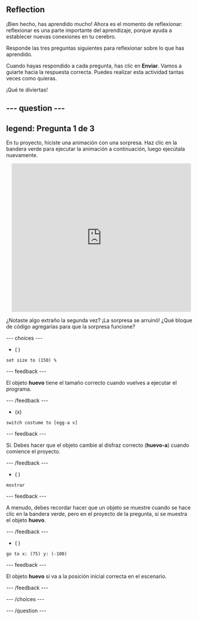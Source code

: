 
## Reflection

¡Bien hecho, has aprendido mucho! Ahora es el momento de reflexionar: reflexionar es una parte importante del aprendizaje, porque ayuda a establecer nuevas conexiones en tu cerebro.

Responde las tres preguntas siguientes para reflexionar sobre lo que has aprendido.

Cuando hayas respondido a cada pregunta, has clic en **Enviar**. Vamos a guiarte hacia la respuesta correcta. Puedes realizar esta actividad tantas veces como quieras.

¡Qué te diviertas!

--- question ---
---
legend: Pregunta 1 de 3
---

En tu proyecto, hiciste una animación con una sorpresa. Haz clic en la bandera verde para ejecutar la animación a continuación, luego ejecútala nuevamente.

<div class="scratch-preview" style="margin-left: 15px;">
  <iframe allowtransparency="true" width="485" height="402" src="https://scratch.mit.edu/projects/embed/499932713/?autostart=false" frameborder="0"></iframe>
</div>

¿Notaste algo extraño la segunda vez? ¡La sorpresa se arruinó! ¿Qué bloque de código agregarías para que la sorpresa funcione?

--- choices ---

- ( )
```blocks3
set size to (150) %
```

  --- feedback ---

 El objeto **huevo** tiene el tamaño correcto cuando vuelves a ejecutar el programa.

  --- /feedback ---

- (x)
```blocks3
switch costume to [egg-a v]
```

  --- feedback ---

 Sí. Debes hacer que el objeto cambie al disfraz correcto (**huevo-a**) cuando comience el proyecto.

  --- /feedback ---

- ( )
```blocks3
mostrar
```

  --- feedback ---

 A menudo, debes recordar hacer que un objeto se muestre cuando se hace clic en la bandera verde, pero en el proyecto de la pregunta, sí se muestra el objeto **huevo**.

  --- /feedback ---

- ( )
```blocks3
go to x: (75) y: (-100)
```

  --- feedback ---

 El objeto **huevo** sí va a la posición inicial correcta en el escenario.

  --- /feedback ---

--- /choices ---

--- /question ---

